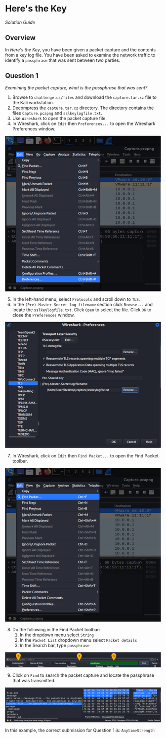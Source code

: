 # Here's the Key

*Solution Guide*

## Overview

In *Here's the Key*, you have been given a packet capture and the contents from a key log file. You have been asked to examine the network traffic to identify a `passphrase` that was sent between two parties. 

## Question 1

*Examining the packet capture, what is the passphrase that was sent?*

1. Browse to `challenge.us/files` and download the `capture.tar.xz` file to the Kali workstation.
2. Decompress the `capture.tar.xz` directory. The directory contains the files `Capture.pcapng` and `sslkeylogfile.txt`. 
3. Use `Wireshark` to open the packet capture file.
4. In Wireshark, click on `Edit` then `Preferences...` to open the Wireshark Preferences window. 

<img src="./img/c60-01-edit-preferences.png">

5. In the left-hand menu, select `Protocols` and scroll down to `TLS`. 
6. In the `(Pre)-Master-Secret log filename` section click `Browse...` and locate the `sslkeylogfile.txt`. Click `Open` to select the file. Click `OK` to close the `Preferences` window.  

<img src="./img/c60-02-pre-master-secret.png"> 

7. In Wireshark, click on `Edit` then `Find Packet...` to open the Find Packet toolbar. 

<img src="./img/c60-03-edit-find-packet.png">

8. Do the following in the Find Packet toolbar:  
    1. In the dropdown menu select `String`
    2. In the `Packet List` dropdown menu select `Packet details`
    3. In the Search bar, type `passphrase` 

<img src="./img/c60-04-find-packet.png">

9. Click on `Find` to search the packet capture and locate the passphrase that was transmitted. 

<img src="./img/c60-05-passphrase-found.png">

In this example, the correct submission for Question 1 is: `AnytimeStrength`
